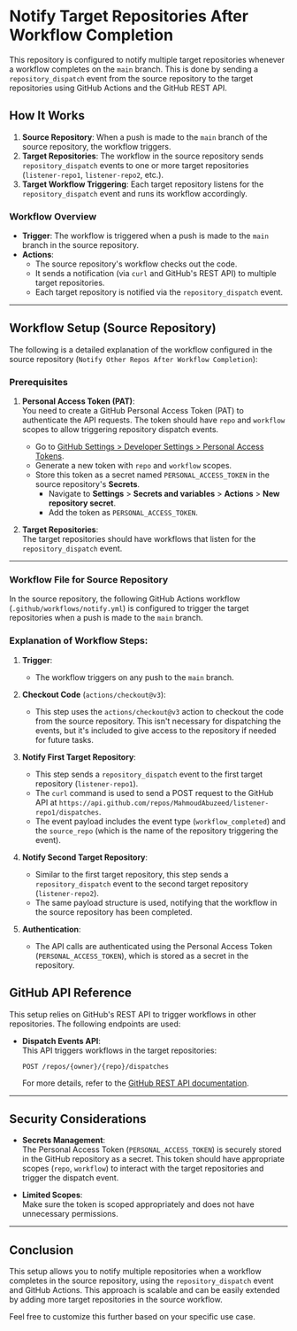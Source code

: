 # Notify Target Repositories After Workflow Completion

This repository is configured to notify multiple target repositories whenever a workflow completes on the `main` branch. This is done by sending a `repository_dispatch` event from the source repository to the target repositories using GitHub Actions and the GitHub REST API.

## How It Works

1. **Source Repository**: When a push is made to the `main` branch of the source repository, the workflow triggers.
2. **Target Repositories**: The workflow in the source repository sends `repository_dispatch` events to one or more target repositories (`listener-repo1`, `listener-repo2`, etc.).
3. **Target Workflow Triggering**: Each target repository listens for the `repository_dispatch` event and runs its workflow accordingly.

### Workflow Overview

- **Trigger**: The workflow is triggered when a push is made to the `main` branch in the source repository.
- **Actions**:
  - The source repository's workflow checks out the code.
  - It sends a notification (via `curl` and GitHub's REST API) to multiple target repositories.
  - Each target repository is notified via the `repository_dispatch` event.

---

## Workflow Setup (Source Repository)

The following is a detailed explanation of the workflow configured in the source repository (`Notify Other Repos After Workflow Completion`):

### Prerequisites

1. **Personal Access Token (PAT)**:  
   You need to create a GitHub Personal Access Token (PAT) to authenticate the API requests. The token should have `repo` and `workflow` scopes to allow triggering repository dispatch events.

   - Go to [GitHub Settings > Developer Settings > Personal Access Tokens](https://github.com/settings/tokens).
   - Generate a new token with `repo` and `workflow` scopes.
   - Store this token as a secret named `PERSONAL_ACCESS_TOKEN` in the source repository's **Secrets**.
     - Navigate to **Settings** > **Secrets and variables** > **Actions** > **New repository secret**.
     - Add the token as `PERSONAL_ACCESS_TOKEN`.

2. **Target Repositories**:  
   The target repositories should have workflows that listen for the `repository_dispatch` event.

---

### Workflow File for Source Repository

In the source repository, the following GitHub Actions workflow (`.github/workflows/notify.yml`) is configured to trigger the target repositories when a push is made to the `main` branch.

### Explanation of Workflow Steps:

1. **Trigger**:
   - The workflow triggers on any push to the `main` branch.
2. **Checkout Code** (`actions/checkout@v3`):

   - This step uses the `actions/checkout@v3` action to checkout the code from the source repository. This isn't necessary for dispatching the events, but it's included to give access to the repository if needed for future tasks.

3. **Notify First Target Repository**:

   - This step sends a `repository_dispatch` event to the first target repository (`listener-repo1`).
   - The `curl` command is used to send a POST request to the GitHub API at `https://api.github.com/repos/MahmoudAbuzeed/listener-repo1/dispatches`.
   - The event payload includes the event type (`workflow_completed`) and the `source_repo` (which is the name of the repository triggering the event).

4. **Notify Second Target Repository**:

   - Similar to the first target repository, this step sends a `repository_dispatch` event to the second target repository (`listener-repo2`).
   - The same payload structure is used, notifying that the workflow in the source repository has been completed.

5. **Authentication**:
   - The API calls are authenticated using the Personal Access Token (`PERSONAL_ACCESS_TOKEN`), which is stored as a secret in the repository.

## GitHub API Reference

This setup relies on GitHub's REST API to trigger workflows in other repositories. The following endpoints are used:

- **Dispatch Events API**:  
  This API triggers workflows in the target repositories:

  ```
  POST /repos/{owner}/{repo}/dispatches
  ```

  For more details, refer to the [GitHub REST API documentation](https://docs.github.com/en/rest/reference/repos#create-a-repository-dispatch-event).

---

## Security Considerations

- **Secrets Management**:  
  The Personal Access Token (`PERSONAL_ACCESS_TOKEN`) is securely stored in the GitHub repository as a secret. This token should have appropriate scopes (`repo`, `workflow`) to interact with the target repositories and trigger the dispatch event.

- **Limited Scopes**:  
  Make sure the token is scoped appropriately and does not have unnecessary permissions.

---

## Conclusion

This setup allows you to notify multiple repositories when a workflow completes in the source repository, using the `repository_dispatch` event and GitHub Actions. This approach is scalable and can be easily extended by adding more target repositories in the source workflow.

Feel free to customize this further based on your specific use case.
